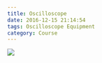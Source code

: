 ```yaml
---
title: Oscilloscope
date: 2016-12-15 21:14:54
tags: Oscilloscope Equipment
category: Course
---
```


![](/blog_hexo/images/oscilloscope-controls.gif)
